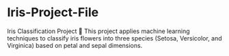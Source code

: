 # Iris-Project-File
Iris Classification Project 🌸 This project applies machine learning techniques to classify iris flowers into three species (Setosa, Versicolor, and Virginica) based on petal and sepal dimensions.

